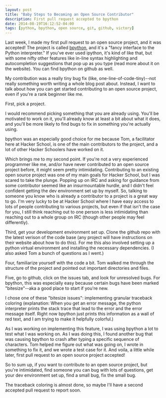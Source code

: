 ```yaml
---
layout: post
title: "Baby Steps to Becoming an Open Source Contributor"
description: First pull request accepted to bpython
date: 2014-08-19T16:12:52-04:00
tags: [python, bpython, open source, git, github, victory]
---
```


Last week, I made my first pull request to an open source project, and it was accepted! The project is called [bpython](http://bpython-interpreter.org/), and it's a "fancy interface to the Python interpreter." If you've ever used ipython, it's kind of like that, but with some nifty other features like in-line syntax highlighting and autocompletion suggestions that pop up as you type (read more about it on the website). You can find bpython on github as well. 

My contribution was a really tiny bug fix (like, one-line-of-code-tiny)--not really something worth writing a whole blog post about. Instead, I want to talk about how you can get started contributing to an open source project, even if you're a rank beginner like me. 

First, pick a project.

I would recommend picking something that you are already using. You'll be motivated to work on it, you'll already know at least a bit about what it does, and you'll be more likely to find bugs to fix in something you're actually using.

bpython was an especially good choice for me because Tom, a facilitator here at Hacker School, is one of the main contributors to the project, and a lot of other Hacker Schoolers have worked on it. 

Which brings me to my second point. If you're not a very experienced programmer like me, and/or have never contributed to an open source project before, it might seem pretty intimidating. Contributing to an existing open source project was one of my main goals for Hacker School, but I was scared to take the plunge. Popping up on IRC and asking for guidance from some contributor seemed like an insurmountable hurdle, and I didn't feel confident getting the dev environment set up by myself. So, talking to someone you know who is already a contributor to a project is a great way to go. I'm very lucky to be at Hacker School where I have easy access to lots of people contributing to various projects, but even if that isn't the case for you, I still think reaching out to one person is less intimidating than reaching out to a whole group on IRC (though other people may feel differently).

Third, get your development environment set up. Clone the github repo with the latest verison of the code base (any project will have instructions on their website about how to do this). For me this also involved setting up a python virtual environment and installing the necessary dependencies. (I also asked Tom a bunch of questions as I went.)

Four, familiarize yourself with the code a bit. Tom walked me through the structure of the project and pointed out important directories and files. 

Five, go to github, click on the issues tab, and look for unresolved bugs. For bpython, this was especially easy because certain bugs have been marked "bitesize"--aka a good place to start if you're new.

I chose one of these "bitesize issues": implementing granular traceback coloring (explanation: When you get an error message, the python interpreter prints the stack trace that lead to the error and the error message itself. Right now bpython just prints this information as a wall of red text, and I am trying to make it helpfully colorful.)

As I was working on implementing this feature, I was using bpython a lot to test what I was working on. As I was doing this, I found another bug that was causing bpython to crash after typing a specific sequence of characters. Tom helped me figure out what was going on, I wrote in something to fix it, and we wrote a test case for it. And voila, a little while later, first pull request to an open source project accepted!

So to sum up, if you want to contribute to an open source project, but you're intimidated, find someone you can bug with lots of questions, get your dev environment set up, find a small bug, fix the small bug. 

The traceback coloring is almost done, so maybe I'll have a second accepted pull request to report soon.
